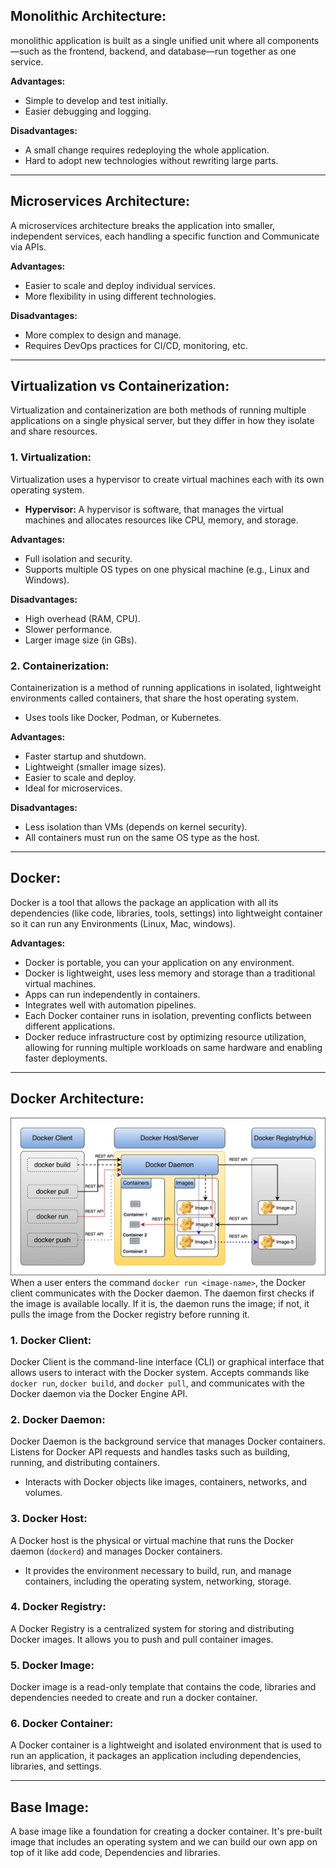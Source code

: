 ## Monolithic Architecture:  
monolithic application is built as a single unified unit where all components—such as the frontend, backend, and database—run together as one service.

**Advantages:**  
- Simple to develop and test initially.  
- Easier debugging and logging.  

**Disadvantages:**  
- A small change requires redeploying the whole application.  
- Hard to adopt new technologies without rewriting large parts.  

---

## Microservices Architecture:  
A microservices architecture breaks the application into smaller, independent services, each handling a specific function and Communicate via APIs.  

**Advantages:**  
- Easier to scale and deploy individual services.  
- More flexibility in using different technologies.  

**Disadvantages:**  
- More complex to design and manage.  
- Requires DevOps practices for CI/CD, monitoring, etc.  

---

## Virtualization vs Containerization:  
Virtualization and containerization are both methods of running multiple applications on a single physical server, but they differ in how they isolate and share resources.  

### 1. Virtualization:  
Virtualization uses a hypervisor to create virtual machines each with its own operating system.  

* **Hypervisor:** A hypervisor is software, that manages the virtual machines and allocates resources like CPU, memory, and storage.  

**Advantages:**  
- Full isolation and security.  
- Supports multiple OS types on one physical machine (e.g., Linux and Windows).  

**Disadvantages:**  
- High overhead (RAM, CPU).  
- Slower performance.  
- Larger image size (in GBs).  

### 2. Containerization:  
Containerization is a method of running applications in isolated, lightweight environments called containers, that share the host operating system.  

- Uses tools like Docker, Podman, or Kubernetes.  

**Advantages:**  
- Faster startup and shutdown.  
- Lightweight (smaller image sizes).  
- Easier to scale and deploy.  
- Ideal for microservices.  

**Disadvantages:**  
- Less isolation than VMs (depends on kernel security).  
- All containers must run on the same OS type as the host.  

---

## Docker:  
Docker is a tool that allows the package an application with all its dependencies (like code, libraries, tools, settings) into lightweight container so it can run any Environments (Linux, Mac, windows).  

**Advantages:**  
- Docker is portable, you can your application on any environment.  
- Docker is lightweight, uses less memory and storage than a traditional virtual machines.  
- Apps can run independently in containers.  
- Integrates well with automation pipelines.  
- Each Docker container runs in isolation, preventing conflicts between different applications.  
- Docker reduce infrastructure cost by optimizing resource utilization, allowing for running multiple workloads on same hardware and enabling faster deployments.  

---

## Docker Architecture:  
   ![](./Images/DockerArchitecture.png)
When a user enters the command `docker run <image-name>`, the Docker client communicates with the Docker daemon. The daemon first checks if the image is available locally. If it is, the daemon runs the image; if not, it pulls the image from the Docker registry before running it.  

### 1. Docker Client:  
Docker Client is the command-line interface (CLI) or graphical interface that allows users to interact with the Docker system. Accepts commands like `docker run`, `docker build`, and `docker pull`, and communicates with the Docker daemon via the Docker Engine API.  

### 2. Docker Daemon:  
Docker Daemon is the background service that manages Docker containers. Listens for Docker API requests and handles tasks such as building, running, and distributing containers.  
- Interacts with Docker objects like images, containers, networks, and volumes.  

### 3. Docker Host:  
A Docker host is the physical or virtual machine that runs the Docker daemon (`dockerd`) and manages Docker containers.  
- It provides the environment necessary to build, run, and manage containers, including the operating system, networking, storage.  

### 4. Docker Registry:  
A Docker Registry is a centralized system for storing and distributing Docker images. It allows you to push and pull container images.  

### 5. Docker Image:  
Docker image is a read-only template that contains the code, libraries and dependencies needed to create and run a docker container.  

### 6. Docker Container:  
A Docker container is a lightweight and isolated environment that is used to run an application, it packages an application including dependencies, libraries, and settings.  

---

## Base Image:  
A base image like a foundation for creating a docker container. It's pre-built image that includes an operating system and we can build our own app on top of it like add code, Dependencies and libraries.  